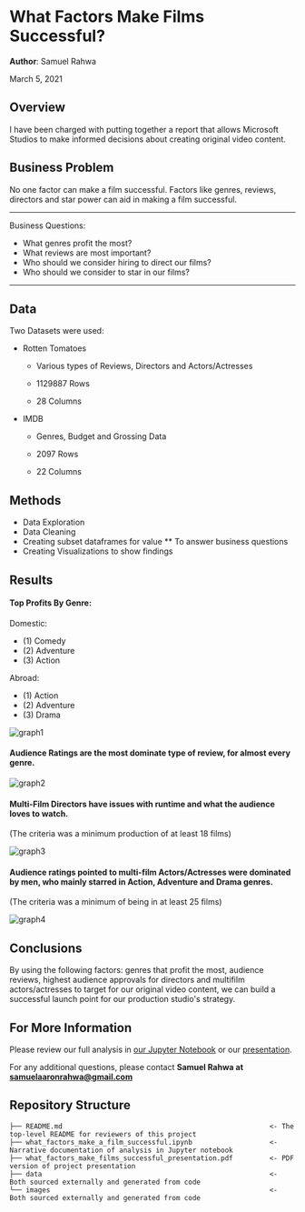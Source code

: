 # What Factors Make Films Successful?

**Author**: Samuel Rahwa

March 5, 2021

## Overview

I have been charged with putting together a report that allows Microsoft Studios to make informed decisions about creating original video content. 


## Business Problem

No one factor can make a film successful. Factors like genres, reviews, directors and star power can aid in making a film successful.

***
Business Questions:
* What genres profit the most?
* What reviews are most important?
* Who should we consider hiring to direct our films?
* Who should we consider to star in our films?
***

## Data

Two Datasets were used:

* Rotten Tomatoes 

    * Various types of Reviews, Directors and Actors/Actresses

    * 1129887 Rows

    * 28 Columns

* IMDB 

    * Genres, Budget and Grossing Data

    * 2097 Rows 
    
    * 22 Columns


## Methods

* Data Exploration
* Data Cleaning
* Creating subset dataframes for value
** To answer business questions
* Creating Visualizations to show findings



## Results


#### Top Profits By Genre:

Domestic: 
* (1) Comedy
* (2) Adventure
* (3) Action

Abroad:
* (1) Action
* (2) Adventure
* (3) Drama 

![graph1]( )

#### Audience Ratings are the most dominate type of review, for almost every genre. 

![graph2]( )


#### Multi-Film Directors have issues with runtime and what the audience loves to watch.
(The criteria was a minimum  production of at least 18 films)

![graph3]( )


#### Audience ratings pointed to multi-film Actors/Actresses were dominated by men, who mainly starred in Action, Adventure and Drama genres.
(The criteria was a minimum of being in at least 25 films)

![graph4]( )


## Conclusions

By using the following factors: genres that profit the most, audience reviews, highest audience approvals for directors and multifilm actors/actresses to target for our original video content, we can build a successful launch point for our production studio's strategy.


## For More Information

Please review our full analysis in [our Jupyter Notebook](https://github.com/SamuelRahwa/what_factors_make_a_successful_film/blob/main/what_factors_make_a_film_successful.ipynb) or our [presentation](https://github.com/SamuelRahwa/what_factors_make_a_successful_film/blob/main/what_factors_make_films_successful_presentation.pdf).

For any additional questions, please contact **Samuel Rahwa at samuelaaronrahwa@gmail.com**

## Repository Structure


```
├── README.md                                                   <- The top-level README for reviewers of this project
├── what_factors_make_a_film_successful.ipynb                   <- Narrative documentation of analysis in Jupyter notebook
├── what_factors_make_films_successful_presentation.pdf         <- PDF version of project presentation
├── data                                                        <- Both sourced externally and generated from code
└── images                                                      <- Both sourced externally and generated from code
```
